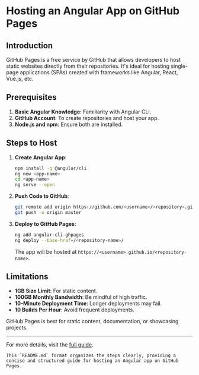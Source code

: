 # Hosting an Angular App on GitHub Pages

## Introduction

GitHub Pages is a free service by GitHub that allows developers to host static websites directly from their repositories. It's ideal for hosting single-page applications (SPAs) created with frameworks like Angular, React, Vue.js, etc.

## Prerequisites

1. **Basic Angular Knowledge**: Familiarity with Angular CLI.
2. **GitHub Account**: To create repositories and host your app.
3. **Node.js and npm**: Ensure both are installed.

## Steps to Host

1. **Create Angular App**:
   ```bash
   npm install -g @angular/cli
   ng new <app-name>
   cd <app-name>
   ng serve --open
   ```
2. **Push Code to GitHub**:
   ```bash
   git remote add origin https://github.com/<username>/<repository>.git
   git push -u origin master
   ```
3. **Deploy to GitHub Pages**:
   ```bash
   ng add angular-cli-ghpages
   ng deploy --base-href=/<repository-name>/
   ```
   The app will be hosted at `https://<username>.github.io/<repository-name>`.

## Limitations

- **1GB Size Limit**: For static content.
- **100GB Monthly Bandwidth**: Be mindful of high traffic.
- **10-Minute Deployment Time**: Longer deployments may fail.
- **10 Builds Per Hour**: Avoid frequent deployments.

GitHub Pages is best for static content, documentation, or showcasing projects.

---

For more details, visit the [full guide](https://www.angularminds.com/blog/host-an-angular-app-in-github-pages).
```
This `README.md` format organizes the steps clearly, providing a concise and structured guide for hosting an Angular app on GitHub Pages.
